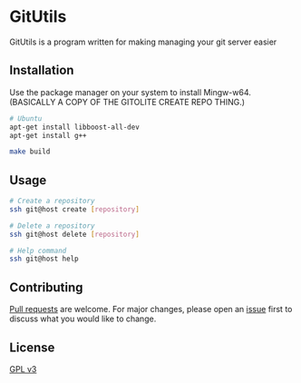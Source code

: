 # GitUtils

GitUtils is a program written for making managing your git server easier

## Installation

Use the package manager on your system to install 
Mingw-w64. (BASICALLY A COPY OF THE GITOLITE CREATE REPO THING.)

```bash
# Ubuntu
apt-get install libboost-all-dev
apt-get install g++

make build
```

## Usage

```bash
# Create a repository
ssh git@host create [repository]

# Delete a repository
ssh git@host delete [repository]

# Help command
ssh git@host help
```

## Contributing
[Pull requests](https://github.com/abdulh4ni/GitUtils/pulls) are welcome. For major changes, please open an [issue](https://github.com/abdulh4ni/GitUtils/issues) first to discuss what you would like to change.

## License
[GPL v3](https://www.gnu.org/licenses/gpl-3.0.en.html)